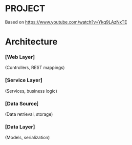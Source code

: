 # PROJECT
Based on https://www.youtube.com/watch?v=Ykq9LAzNxTE

# Architecture

### [Web Layer]
(Controllers, REST mappings)

### [Service Layer]
(Services, business logic)

### [Data Source]
(Data retrieval, storage)

### [Data Layer]
(Models, serialization)
